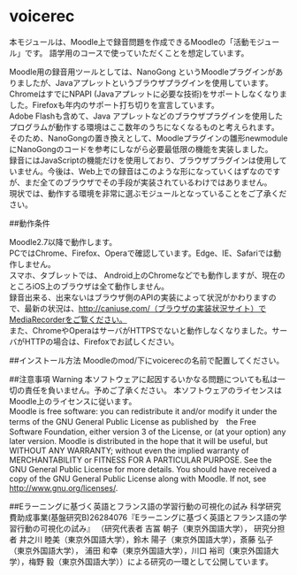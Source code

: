 # voicerec
本モジュールは、Moodle上で録音問題を作成できるMoodleの「活動モジュール」です。
語学用のコースで使っていただくことを想定しています。

Moodle用の録音用ツールとしては、NanoGong というMoodleプラグインがありましたが、Javaアプレットというブラウザプラグインを使用しています。  
ChromeはすでにNPAPI (Javaアプレットに必要な技術)をサポートしなくなりました。Firefoxも年内のサポート打ち切りを宣言しています。  
Adobe Flashも含めて、Java アプレットなどのブラウザプラグインを使用したプログラムが動作する環境はここ数年のうちになくなるものと考えられます。  
そのため、NanoGongの置き換えとして、Moodleプラグインの雛形newmoduleにNanoGongのコードを参考にしながら必要最低限の機能を実装しました。  
録音にはJavaScriptの機能だけを使用しており、ブラウザプラグインは使用していません。今後は、Web上での録音はこのような形になっていくはずなのですが、まだ全てのブラウザでその手段が実装されているわけではありません。  
現状では、動作する環境を非常に選ぶモジュールとなっていることをご了承ください。  

##動作条件

Moodle2.7以降で動作します。  
PCではChrome、Firefox、Operaで確認しています。Edge、IE、Safariでは動作しません。  
スマホ、タブレットでは、 Android上のChromeなどでも動作しますが、現在のところiOS上のブラウザは全て動作しません。  
録音出来る、出来ないはブラウザ側のAPIの実装によって状況がかわりますので、最新の状況は、http://caniuse.com/（ブラウザの実装状況サイト）でMediaRecorderをご覧ください。  
また、ChromeやOperaはサーバがHTTPSでないと動作しなくなりました。サーバがHTTPの場合は、Firefoxでお試しください。  

##インストール方法
Moodleのmod/下にvoicerecの名前で配置してください。  

##注意事項 Warning
本ソフトウェアに起因するいかなる問題についても私は一切の責任を負いません。予めご了承ください。 本ソフトウェアのライセンスはMoodle上のライセンスに従います。  
Moodle is free software: you can redistribute it and/or modify it under the terms of the GNU General Public License as published by　the Free Software Foundation, either version 3 of the License, or (at your option) any later version.
Moodle is distributed in the hope that it will be useful, but WITHOUT ANY WARRANTY; without even the implied warranty of MERCHANTABILITY or FITNESS FOR A PARTICULAR PURPOSE.  See the GNU General Public License for more details. 
You should have received a copy of the GNU General Public License along with Moodle.  If not, see <http://www.gnu.org/licenses/>.


##Eラーニングに基づく英語とフランス語の学習行動の可視化の試み
科学研究費助成事業(基盤研究B)26284076『Eラーニングに基づく英語とフランス語の学習行動の可視化の試み』 （研究代表者 吉冨 朝子（東京外国語大学）， 研究分担者 井之川 睦美（東京外国語大学），鈴木 陽子（東京外国語大学），斎藤 弘子（東京外国語大学）， 浦田 和幸（東京外国語大学），川口 裕司（東京外国語大学），梅野 毅（東京外国語大学））による研究の一環として公開しています。


